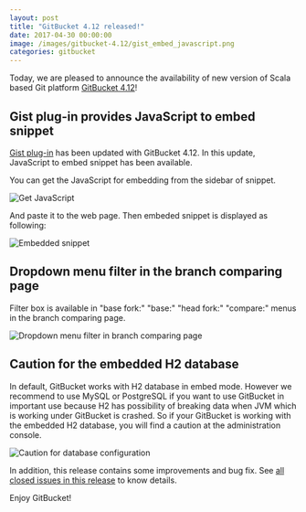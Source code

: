 ```yaml
---
layout: post
title: "GitBucket 4.12 released!"
date: 2017-04-30 00:00:00
image: /images/gitbucket-4.12/gist_embed_javascript.png
categories: gitbucket
---
```


Today, we are pleased to announce the availability of new version of Scala based Git platform [GitBucket 4.12](https://github.com/gitbucket/gitbucket/releases/tag/4.12)!

## Gist plug-in provides JavaScript to embed snippet

[Gist plug-in](https://github.com/gitbucket/gitbucket-gist-plugin) has been updated with GitBucket 4.12. In this update, JavaScript to embed snippet has been available.

You can get the JavaScript for embedding from the sidebar of snippet.

![Get JavaScript]({{site.baseurl}}/images/gitbucket-4.12/gist_embed_javascript.png)

And paste it to the web page. Then embeded snippet is displayed as following:

![Embedded snippet]({{site.baseurl}}/images/gitbucket-4.12/gist_embedded_snippet.png)

## Dropdown menu filter in the branch comparing page

Filter box is available in "base fork:" "base:" "head fork:" "compare:" menus in the branch comparing page.

![Dropdown menu filter in branch comparing page]({{site.baseurl}}/images/gitbucket-4.12/branch_comparing_filter.png)


## Caution for the embedded H2 database

In default, GitBucket works with H2 database in embed mode. However we recommend to use MySQL or PostgreSQL if you want to use GitBucket in important use because H2 has possibility of breaking data when JVM which is working under GitBucket is crashed. So if your GitBucket is working with the embedded H2 database, you will find a caution at the administration console.

![Caution for database configuration]({{site.baseurl}}/images/gitbucket-4.12/h2_caution.png)

In addition, this release contains some improvements and bug fix. See [all closed issues in this release](https://github.com/gitbucket/gitbucket/issues?q=is%3Aclosed+milestone%3A4.12) to know details.

Enjoy GitBucket!
